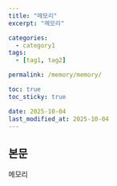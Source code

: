 ```yaml
---
title: "메모리"
excerpt: "메모리"

categories: 
  - category1
tags:
  - [tag1, tag2]

permalink: /memory/memory/

toc: true
toc_sticky: true

date: 2025-10-04
last_modified_at: 2025-10-04
---
```


## 본문

메모리
